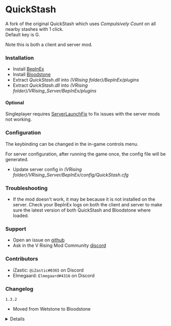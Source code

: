 # QuickStash

A fork of the original QuickStash which uses _Compulsively Count_ on all nearby stashes with 1 click.  
Default key is G.

Note this is both a client and server mod.

### Installation
- Install [BepInEx](https://v-rising.thunderstore.io/package/BepInEx/BepInExPack_V_Rising)
- Install [Bloodstone](https://v-rising.thunderstore.io/package/deca/Bloodstone)
- Extract _QuickStash.dll_ into _(VRising folder)/BepInEx/plugins_
- Extract _QuickStash.dll_ into _(VRising folder)/VRising_Server/BepInEx/plugins_

#### Optional
Singleplayer requires [ServerLaunchFix](https://v-rising.thunderstore.io/package/Mythic/ServerLaunchFix/) to fix issues with the server mods not working.

### Configuration

The keybinding can be changed in the in-game controls menu.

For server configuration, after running the game once, the config file will be generated.

- Update server config in _(VRising folder)/VRising_Server/BepInEx/config/QuickStash.cfg_

### Troubleshooting

- If the mod doesn't work, it may be because it is not installed on the server. Check your BepInEx logs on both the client and server to make sure the latest version of both QuickStash and Bloodstone where loaded.

### Support
- Open an issue on [github](https://github.com/iZastic/QuickStash/issues)
- Ask in the V Rising Mod Community [discord](https://vrisingmods.com/discord)

### Contributors
- iZastic: `@iZastic#0365` on Discord
- Elmegaard: `Elmegaard#4316` on Discord

### Changelog
`1.3.2`
- Moved from Wetstone to Bloodstone

<details>

`1.3.1`
- Added support for bags

`1.3.0`
- Upgrade for Gloomrot

`1.2.3`
- Upgrade to Wetstone 1.1.0
- Potentially fixed rare client crash
- Fixed silver debuff not getting removed

`1.2.2`
- Reduce cooldown from 2 seconds to 0.5 seconds

`1.2.1`
- Fixed Readme

`1.2.0`
- Increased default range to 50
- Added Wetstone (keybinds added to controls in-game)
- Code refactor
- Fixed memory leak (but added small stutter when depositing)

`1.1.2`
- Fixed a client crash

`1.1.1`
- Updated Readme

`1.1.0`
- Set max distance
- Made config for keybind
- Made config for max distance

`1.0.1`
- Updated Readme

`1.0.0`
- Initial mod upload

</details>
